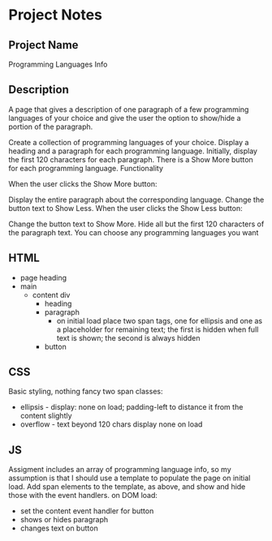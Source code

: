 # Project Notes

## Project Name
Programming Languages Info

## Description
A page that gives a description of one paragraph of a few programming languages of your choice and give the user the option to show/hide a portion of the paragraph.

Create a collection of programming languages of your choice.
Display a heading and a paragraph for each programming language.
Initially, display the first 120 characters for each paragraph.
There is a Show More button for each programming language.
Functionality

When the user clicks the Show More button:

Display the entire paragraph about the corresponding language.
Change the button text to Show Less.
When the user clicks the Show Less button:

Change the button text to Show More.
Hide all but the first 120 characters of the paragraph text.
You can choose any programming languages you want

## HTML
- page heading
- main
  - content div
    - heading
    - paragraph
      - on initial load place two span tags, one for ellipsis and one as a placeholder for remaining text; the first is hidden when full text is shown; the second is always hidden
    - button

## CSS
Basic styling, nothing fancy
two span classes:
- ellipsis - display: none on load; padding-left to distance it from the content slightly
- overflow - text beyond 120 chars display none on load

## JS
Assigment includes an array of programming language info, so my assumption is that I should use a template to populate the page on initial load. Add span elements to the template, as above, and show and hide those with the event handlers.
on DOM load:
  - set the content
event handler for button
  - shows or hides paragraph
  - changes text on button
